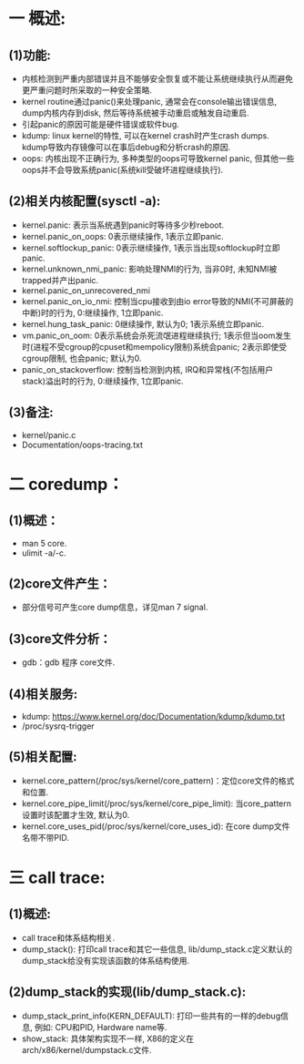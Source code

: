 # 一 概述:
## (1)功能:
- 内核检测到严重内部错误并且不能够安全恢复或不能让系统继续执行从而避免更严重问题时所采取的一种安全策略.
- kernel routine通过panic()来处理panic, 通常会在console输出错误信息, dump内核内存到disk, 然后等待系统被手动重启或触发自动重启.
- 引起panic的原因可能是硬件错误或软件bug.
- kdump: linux kernel的特性, 可以在kernel crash时产生crash dumps. kdump导致内存镜像可以在事后debug和分析crash的原因.
- oops: 内核出现不正确行为, 多种类型的oops可导致kernel panic, 但其他一些oops并不会导致系统panic(系统kill受破坏进程继续执行).

## (2)相关内核配置(sysctl -a):
- kernel.panic: 表示当系统遇到panic时等待多少秒reboot.
- kernel.panic_on_oops: 0表示继续操作, 1表示立即panic.
- kernel.softlockup_panic: 0表示继续操作, 1表示当出现softlockup时立即panic.
- kernel.unknown_nmi_panic: 影响处理NMI的行为, 当非0时, 未知NMI被trapped并产出panic.
- kernel.panic_on_unrecovered_nmi
- kernel.panic_on_io_nmi: 控制当cpu接收到由io error导致的NMI(不可屏蔽的中断)时的行为, 0:继续操作, 1立即panic.
- kernel.hung_task_panic: 0继续操作, 默认为0; 1表示系统立即panic.
- vm.panic_on_oom: 0表示系统会杀死流氓进程继续执行; 1表示但当oom发生时(进程不受cgroup的cpuset和mempolicy限制)系统会panic; 2表示即使受cgroup限制, 也会panic; 默认为0.
- panic_on_stackoverflow: 控制当检测到内核, IRQ和异常栈(不包括用户stack)溢出时的行为, 0:继续操作, 1立即panic.

## (3)备注:
- kernel/panic.c
- Documentation/oops-tracing.txt

# 二 coredump：
## (1)概述：
- man 5 core.
- ulimit -a/-c.

## (2)core文件产生：
- 部分信号可产生core dump信息，详见man 7 signal.

## (3)core文件分析：
- gdb：gdb 程序 core文件.

## (4)相关服务:
- kdump: https://www.kernel.org/doc/Documentation/kdump/kdump.txt
- /proc/sysrq-trigger

## (5)相关配置:
- kernel.core_pattern(/proc/sys/kernel/core_pattern)：定位core文件的格式和位置.
- kernel.core_pipe_limit(/proc/sys/kernel/core_pipe_limit): 当core_pattern设置时该配置才生效, 默认为0.
- kernel.core_uses_pid(/proc/sys/kernel/core_uses_id): 在core dump文件名带不带PID.

# 三 call trace:
## (1)概述:
- call trace和体系结构相关.
- dump_stack(): 打印call trace和其它一些信息, lib/dump_stack.c定义默认的dump_stack给没有实现该函数的体系结构使用.

## (2)dump_stack的实现(lib/dump_stack.c):
- dump_stack_print_info(KERN_DEFAULT): 打印一些共有的一样的debug信息, 例如: CPU和PID, Hardware name等.
- show_stack: 具体架构实现不一样, X86的定义在arch/x86/kernel/dumpstack.c文件.